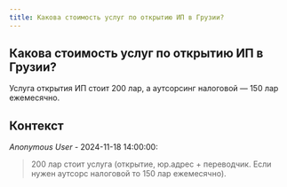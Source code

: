 ```yaml
---
title: Какова стоимость услуг по открытию ИП в Грузии?
---
```


## Какова стоимость услуг по открытию ИП в Грузии?

Услуга открытия ИП стоит 200 лар, а аутсорсинг налоговой — 150 лар ежемесячно.

## Контекст

_Anonymous User_ - 2024-11-18 14:00:00:

> 200 лар стоит услуга (открытие, юр.адрес + переводчик. Если нужен аутсорс налоговой то 150 лар ежемесячно).
